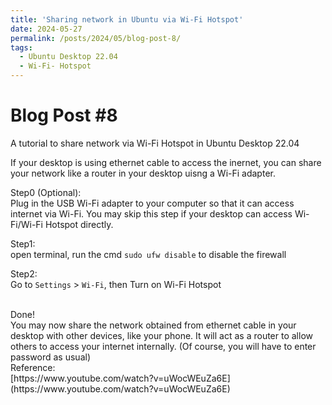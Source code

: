 ```yaml
---
title: 'Sharing network in Ubuntu via Wi-Fi Hotspot'
date: 2024-05-27
permalink: /posts/2024/05/blog-post-8/
tags:
  - Ubuntu Desktop 22.04
  - Wi-Fi- Hotspot
---
```


Blog Post #8
======
A tutorial to share network via Wi-Fi Hotspot in Ubuntu Desktop 22.04

If your desktop is using ethernet cable to access the inernet, you can share your network like a router in your desktop uisng a Wi-Fi adapter.
<br>

Step0 (Optional):<br>
Plug in the USB Wi-Fi adapter to your computer so that it can access internet via Wi-Fi. You may skip this step if your desktop can access Wi-Fi/Wi-Fi Hotspot directly.

Step1: <br>
open terminal, run the cmd `sudo ufw disable` to disable the firewall

Step2: <br>
Go to `Settings` > `Wi-Fi`, then Turn on Wi-Fi Hotspot


<br>
Done!
<br>
You may now share the network obtained from ethernet cable in your desktop with other devices, like your phone. It will act as a router to allow others to access your internet internally. (Of course, you will have to enter password as usual)

<br>
Reference:
<br>
[https://www.youtube.com/watch?v=uWocWEuZa6E](https://www.youtube.com/watch?v=uWocWEuZa6E)

